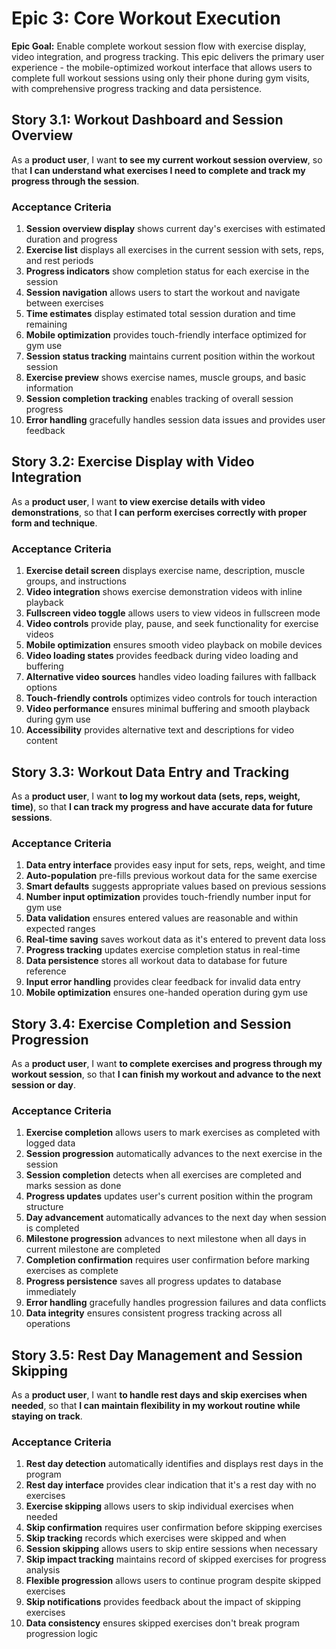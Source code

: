 # Epic 3: Core Workout Execution

**Epic Goal:** Enable complete workout session flow with exercise display, video integration, and progress tracking. This epic delivers the primary user experience - the mobile-optimized workout interface that allows users to complete full workout sessions using only their phone during gym visits, with comprehensive progress tracking and data persistence.

## Story 3.1: Workout Dashboard and Session Overview

As a **product user**,
I want **to see my current workout session overview**,
so that **I can understand what exercises I need to complete and track my progress through the session**.

### Acceptance Criteria

1. **Session overview display** shows current day's exercises with estimated duration and progress
2. **Exercise list** displays all exercises in the current session with sets, reps, and rest periods
3. **Progress indicators** show completion status for each exercise in the session
4. **Session navigation** allows users to start the workout and navigate between exercises
5. **Time estimates** display estimated total session duration and time remaining
6. **Mobile optimization** provides touch-friendly interface optimized for gym use
7. **Session status tracking** maintains current position within the workout session
8. **Exercise preview** shows exercise names, muscle groups, and basic information
9. **Session completion tracking** enables tracking of overall session progress
10. **Error handling** gracefully handles session data issues and provides user feedback

## Story 3.2: Exercise Display with Video Integration

As a **product user**,
I want **to view exercise details with video demonstrations**,
so that **I can perform exercises correctly with proper form and technique**.

### Acceptance Criteria

1. **Exercise detail screen** displays exercise name, description, muscle groups, and instructions
2. **Video integration** shows exercise demonstration videos with inline playback
3. **Fullscreen video toggle** allows users to view videos in fullscreen mode
4. **Video controls** provide play, pause, and seek functionality for exercise videos
5. **Mobile optimization** ensures smooth video playback on mobile devices
6. **Video loading states** provides feedback during video loading and buffering
7. **Alternative video sources** handles video loading failures with fallback options
8. **Touch-friendly controls** optimizes video controls for touch interaction
9. **Video performance** ensures minimal buffering and smooth playback during gym use
10. **Accessibility** provides alternative text and descriptions for video content

## Story 3.3: Workout Data Entry and Tracking

As a **product user**,
I want **to log my workout data (sets, reps, weight, time)**,
so that **I can track my progress and have accurate data for future sessions**.

### Acceptance Criteria

1. **Data entry interface** provides easy input for sets, reps, weight, and time
2. **Auto-population** pre-fills previous workout data for the same exercise
3. **Smart defaults** suggests appropriate values based on previous sessions
4. **Number input optimization** provides touch-friendly number input for gym use
5. **Data validation** ensures entered values are reasonable and within expected ranges
6. **Real-time saving** saves workout data as it's entered to prevent data loss
7. **Progress tracking** updates exercise completion status in real-time
8. **Data persistence** stores all workout data to database for future reference
9. **Input error handling** provides clear feedback for invalid data entry
10. **Mobile optimization** ensures one-handed operation during gym use

## Story 3.4: Exercise Completion and Session Progression

As a **product user**,
I want **to complete exercises and progress through my workout session**,
so that **I can finish my workout and advance to the next session or day**.

### Acceptance Criteria

1. **Exercise completion** allows users to mark exercises as completed with logged data
2. **Session progression** automatically advances to the next exercise in the session
3. **Session completion** detects when all exercises are completed and marks session as done
4. **Progress updates** updates user's current position within the program structure
5. **Day advancement** automatically advances to the next day when session is completed
6. **Milestone progression** advances to next milestone when all days in current milestone are completed
7. **Completion confirmation** requires user confirmation before marking exercises as complete
8. **Progress persistence** saves all progress updates to database immediately
9. **Error handling** gracefully handles progression failures and data conflicts
10. **Data integrity** ensures consistent progress tracking across all operations

## Story 3.5: Rest Day Management and Session Skipping

As a **product user**,
I want **to handle rest days and skip exercises when needed**,
so that **I can maintain flexibility in my workout routine while staying on track**.

### Acceptance Criteria

1. **Rest day detection** automatically identifies and displays rest days in the program
2. **Rest day interface** provides clear indication that it's a rest day with no exercises
3. **Exercise skipping** allows users to skip individual exercises when needed
4. **Skip confirmation** requires user confirmation before skipping exercises
5. **Skip tracking** records which exercises were skipped and when
6. **Session skipping** allows users to skip entire sessions when necessary
7. **Skip impact tracking** maintains record of skipped exercises for progress analysis
8. **Flexible progression** allows users to continue program despite skipped exercises
9. **Skip notifications** provides feedback about the impact of skipping exercises
10. **Data consistency** ensures skipped exercises don't break program progression logic
